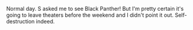Normal day. S asked me to see Black Panther! But I'm pretty certain it's going to leave theaters before the weekend and I didn't point it out. Self-destruction indeed.
